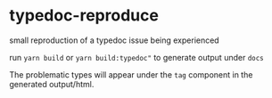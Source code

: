 # typedoc-reproduce

small reproduction of a typedoc issue being experienced

run `yarn build` or `yarn build:typedoc"` to generate output under `docs`

The problematic types will appear under the `tag` component in the generated output/html.
